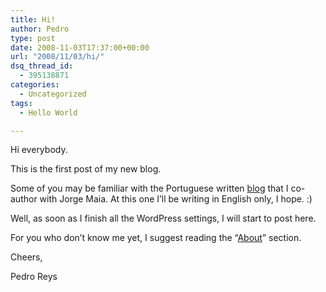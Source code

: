```yaml
---
title: Hi!
author: Pedro
type: post
date: 2008-11-03T17:37:00+00:00
url: "2008/11/03/hi/"
dsq_thread_id:
  - 395138871
categories:
  - Uncategorized
tags:
  - Hello World

---
```

Hi everybody.

This is the first post of my new blog.

Some of you may be familiar with the Portuguese written <a href="http://www.gerenciamentoagil.com.br" target="_blank">blog</a> that I co-author with Jorge Maia. At this one I&#8217;ll be writing in English only, I hope. :)

Well, as soon as I finish all the WordPress settings, I will start to post here.

For you who don&#8217;t know me yet, I suggest reading the &#8220;<a href="http://blog.pedroreys.com/?page_id=2" target="_blank">About</a>&#8221; section.

Cheers,

Pedro Reys
